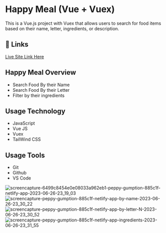 
# Happy Meal (Vue + Vuex)

This is a Vue.js project with Vuex that allows users to search for food items based on their name, letter, ingredients, or description.





## 🔗 Links
[Live Site Link Here ](https://peppy-gumption-885c1f.netlify.app/)

## Happy Meal Overview

* Search Food By their Name
* Search Food By their Letter
* Filter by their ingredients

## Usage Technology
* JavaScript
* Vue JS
* Vuex
* TailWind CSS

## Usage Tools
* Git
* Github
* VS Code

![screencapture-6499c8454e0e08033a962eb1-peppy-gumption-885c1f-netlify-app-2023-06-26-23_19_03](https://github.com/SanzidaTasnim/Meals_Project/assets/87225133/9cdd9b82-3095-416c-8330-b0e79992cf1d)
![screencapture-peppy-gumption-885c1f-netlify-app-by-name-2023-06-26-23_30_22](https://github.com/SanzidaTasnim/Meals_Project/assets/87225133/8aa7675d-1353-4ecd-8af0-df1a5837108f)
![screencapture-peppy-gumption-885c1f-netlify-app-by-letter-N-2023-06-26-23_30_52](https://github.com/SanzidaTasnim/Meals_Project/assets/87225133/8e6f1e98-2d97-4768-b985-e435f8cf7a90)
![screencapture-peppy-gumption-885c1f-netlify-app-ingredients-2023-06-26-23_31_55](https://github.com/SanzidaTasnim/Meals_Project/assets/87225133/f4525bca-8aab-4eb6-93ba-8c88fc1ed81e)
